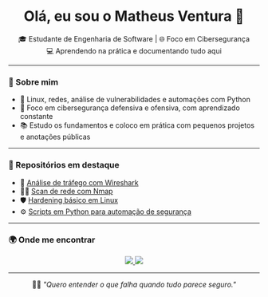 <h1 align="center">Olá, eu sou o Matheus Ventura 👋</h1>

<p align="center">
  🎓 Estudante de Engenharia de Software | 🌐 Foco em Cibersegurança <br/>
  💻 Aprendendo na prática e documentando tudo aqui
</p>

---

### 🧠 Sobre mim

- 🐧 Linux, redes, análise de vulnerabilidades e automações com Python  
- 🎯 Foco em cibersegurança defensiva e ofensiva, com aprendizado constante  
- 📚 Estudo os fundamentos e coloco em prática com pequenos projetos e anotações públicas  

---

### 📂 Repositórios em destaque

- 🔐 [Análise de tráfego com Wireshark](https://github.com/seuusuario/wireshark-analysis)
- 🕵️‍♂️ [Scan de rede com Nmap](https://github.com/seuusuario/nmap-scan)
- 🛡️ [Hardening básico em Linux](https://github.com/seuusuario/linux-hardening)
- ⚙️ [Scripts em Python para automação de segurança](https://github.com/seuusuario/python-security-scripts)

---

### 🌍 Onde me encontrar

<p align="center">
  <a href="https://www.linkedin.com/in/matheusventura" target="_blank">
    <img src="https://img.shields.io/badge/LinkedIn-Matheus%20Ventura-blue?style=for-the-badge&logo=linkedin">
  </a>
  <a href="https://www.instagram.com/user.vnts" target="_blank">
    <img src="https://img.shields.io/badge/Instagram-@user.vnts-E4405F?style=for-the-badge&logo=instagram&logoColor=white">
  </a>
</p>

---

<p align="center">🕵️‍♂️ <em>"Quero entender o que falha quando tudo parece seguro."</em></p>
